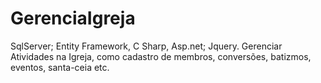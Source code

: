 # GerenciaIgreja
SqlServer; Entity Framework, C Sharp, Asp.net; Jquery.
Gerenciar Atividades na Igreja, como cadastro de membros, conversões, batizmos, eventos, santa-ceia etc.
